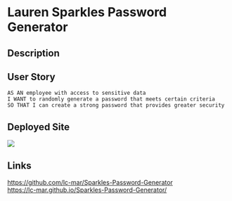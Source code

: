 # Lauren Sparkles Password Generator

## Description


## User Story

```
AS AN employee with access to sensitive data
I WANT to randomly generate a password that meets certain criteria
SO THAT I can create a strong password that provides greater security
```

## Deployed Site

<img src="/Users/laurenmarcinek/Sparkles-Password-Generator/Assets/screenshot.png">

## Links
https://github.com/lc-mar/Sparkles-Password-Generator <br>
https://lc-mar.github.io/Sparkles-Password-Generator/



